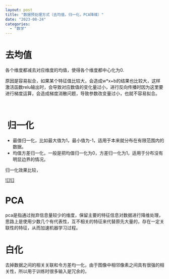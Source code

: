 ```yaml
---
layout: post
title: "数据预处理方式（去均值，归一化，PCA降维）"
date: "2023-08-24"
categories: 
  - "数学"
---
```


# 去均值

各个维度都减去对应维度的均值，使得各个维度都中心化为0.

原因是容易拟合，如果某个特征值比较大，会造成w\*x+b的结果也比较大，这样激活函数relu输出时，会导致对应数值的变化量过小，进行反向传播时因为这里要进行梯度运算，会造成梯度消散问题，导致参数改变量过小，也就不容易拟合。

 

#  归一化

- 最值归一化，比如最大值为1，最小值为-1，适用于本来就分布在有限范围内的数据。
- 均值方差归一化，一般是把均值归一化为0，方差归一化为1，适用于分布没有明显边界的情况。

归一化效果比较，

[![]](http://127.0.0.1/?attachment_id=5195)[![]](http://127.0.0.1/?attachment_id=5194)

# PCA

pca是指通过抛弃信息量较少的维度，保留主要的特征信息对数据进行降维处理，思路上是使用少数几个有代表性，互不相关的特征来代替原先大量的，存在一定关联性的特征，从而加速机器学习过程。

# 白化

去掉数据之间的相关关联和令方差均一化，由于图像中相邻像素之间具有很强的相关性，所以用于训练时很多输入是冗余的，
